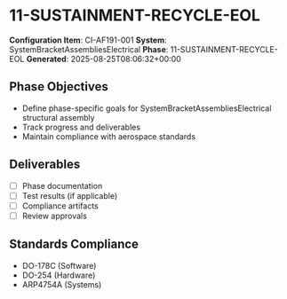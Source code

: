# 11-SUSTAINMENT-RECYCLE-EOL

**Configuration Item**: CI-AF191-001
**System**: SystemBracketAssembliesElectrical
**Phase**: 11-SUSTAINMENT-RECYCLE-EOL
**Generated**: 2025-08-25T08:06:32+00:00

## Phase Objectives
- Define phase-specific goals for SystemBracketAssembliesElectrical structural assembly
- Track progress and deliverables
- Maintain compliance with aerospace standards

## Deliverables
- [ ] Phase documentation
- [ ] Test results (if applicable)
- [ ] Compliance artifacts
- [ ] Review approvals

## Standards Compliance
- DO-178C (Software)
- DO-254 (Hardware)
- ARP4754A (Systems)

